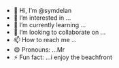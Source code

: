 - 👋 Hi, I’m @symdelan
- 👀 I’m interested in ...
- 🌱 I’m currently learning ...
- 💞️ I’m looking to collaborate on ...
- 📫 How to reach me ...
- 😄 Pronouns: ...Mr
- ⚡ Fun fact: ...i enjoy the beachfront

<!---
symdelan/symdelan is a ✨ special ✨ repository because its `README.md` (this file) appears on your GitHub profile.
You can click the Preview link to take a look at your changes.
--->
